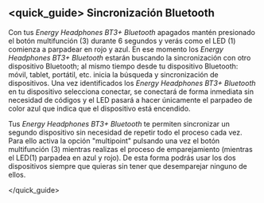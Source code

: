 ## <quick_guide> Sincronización Bluetooth

Con tus *Energy Headphones BT3+ Bluetooth* apagados mantén presionado el botón multifunción (3) durante 6 segundos y verás como el LED (1) comienza a parpadear en rojo y azul. En ese momento los *Energy Headphones BT3+ Bluetooth* estarán buscando la sincronización con otro dispositivo Bluetooth; al mismo tiempo desde tu dispositivo Bluetooth: móvil, tablet, portátil, etc. inicia la búsqueda y sincronización de dispositivos. Una vez identificados los *Energy Headphones BT3+ Bluetooth* en tu dispositivo selecciona conectar, se conectará de forma inmediata sin necesidad de códigos y el LED pasará a hacer únicamente el parpadeo de color azul que indica que el dispositivo está encendido.

Tus *Energy Headphones BT3+ Bluetooth* te permiten sincronizar un segundo dispositivo sin necesidad de repetir todo el proceso cada vez. Para ello activa la opción "multipoint" pulsando una vez el botón multifunción (3) mientras realizas el proceso de emparejamiento (mientras el LED(1) parpadea en azul y rojo). De esta forma podrás usar los dos dispositivos siempre que quieras sin tener que desemparejar ninguno de ellos.

</quick_guide>
